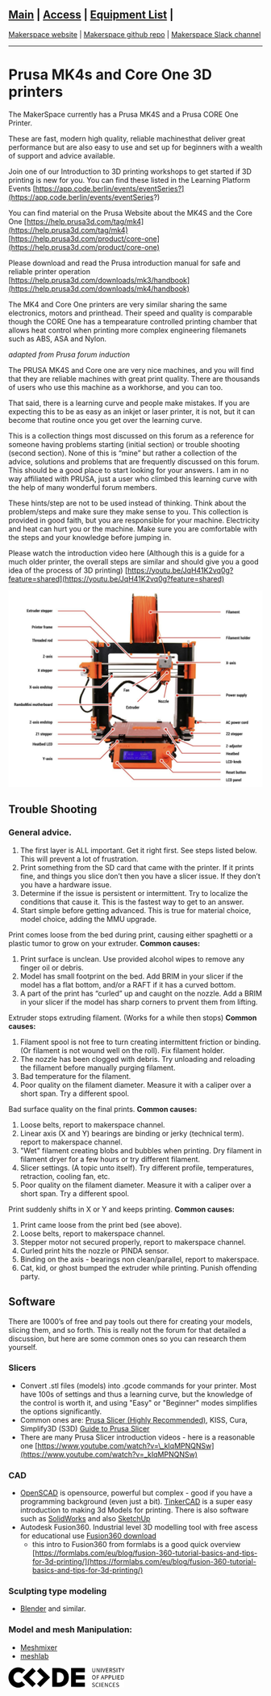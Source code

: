 ## [Main](README.md) | [Access](access.md) | [Equipment List](equipment.md) |

[Makerspace website](https://codeuniversity.github.io/makerspace/) |
[Makerspace github repo](https://github.com/codeuniversity/makerspace/) | [Makerspace Slack channel](https://codeuniversity.slack.com/archives/C011CN2SMFY)

---

# Prusa MK4s and Core One 3D printers

The MakerSpace currently has a Prusa MK4S and a Prusa CORE One Printer.

These are fast, modern high quality, reliable machinesthat deliver great performance but are also easy to use and set up for beginners with a wealth of support and advice available.

Join one of our Introduction to 3D printing workshops to get started if 3D printing is new for you. You can find these listed in the Learning Platform Events [https://app.code.berlin/events/eventSeries?](https://app.code.berlin/events/eventSeries?)

You can find material on the Prusa Website about the MK4S and the Core One [https://help.prusa3d.com/tag/mk4](https://help.prusa3d.com/tag/mk4)
[https://help.prusa3d.com/product/core-one](https://help.prusa3d.com/product/core-one)

Please download and read the Prusa introduction manual for safe and reliable printer operation
[https://help.prusa3d.com/downloads/mk3/handbook](https://help.prusa3d.com/downloads/mk4/handbook)

The MK4 and Core One printers are very similar sharing the same electronics, motors and printhead. Their speed and quality is comparable though the CORE One has a tempearature controlled printing chamber that allows heat control when printing more complex engineering filemanets such as ABS, ASA and Nylon.

_adapted from Prusa forum induction_

The PRUSA MK4S and Core one are very nice machines, and you will find that they are reliable machines with great print quality. There are thousands of users who use this machine as a workhorse, and you can too.

That said, there is a learning curve and people make mistakes. If you are expecting this to be as easy as an inkjet or laser printer, it is not, but it can become that routine once you get over the learning curve.

This is a collection things most discussed on this forum as a reference for someone having problems starting (initial section) or trouble shooting (second section). None of this is “mine” but rather a collection of the advice, solutions and problems that are frequently discussed on this forum. This should be a good place to start looking for your answers. I am in no way affiliated with PRUSA, just a user who climbed this learning curve with the help of many wonderful forum members.

These hints/step are not to be used instead of thinking. Think about the problem/steps and make sure they make sense to you. This collection is provided in good faith, but you are responsible for your machine. Electricity and heat can hurt you or the machine. Make sure you are comfortable with the steps and your knowledge before jumping in.

Please watch the introduction video here (Although this is a guide for a much older printer, the overall steps are similar and should give you a good idea of the process of 3D printing)
[https://youtu.be/JqH41K2vq0g?feature=shared](https://youtu.be/JqH41K2vq0g?feature=shared)

![overview of Prusa 3d Printer](prusa3dprinter.png)

## Trouble Shooting

### General advice.

1. The first layer is ALL important. Get it right first. See steps listed below. This will prevent a lot of frustration.
2. Print something from the SD card that came with the printer. If it prints fine, and things you slice don’t then you have a slicer issue. If they don’t you have a hardware issue.
3. Determine if the issue is persistent or intermittent. Try to localize the conditions that cause it. This is the fastest way to get to an answer.
4. Start simple before getting advanced. This is true for material choice, model choice, adding the MMU upgrade.

Print comes loose from the bed during print, causing either spaghetti or a plastic tumor to grow on your extruder.
**Common causes:**

1. Print surface is unclean. Use provided alcohol wipes to remove any finger oil or debris.
2. Model has small footprint on the bed. Add BRIM in your slicer if the model has a flat bottom, and/or a RAFT if it has a curved bottom.
3. A part of the print has “curled” up and caught on the nozzle. Add a BRIM in your slicer if the model has sharp corners to prvent them from lifting.

Extruder stops extruding filament. (Works for a while then stops)
**Common causes:**

1. Filament spool is not free to turn creating intermittent friction or binding. (Or filament is not wound well on the roll). Fix filament holder.
2. The nozzle has been clogged with debris. Try unloading and reloading the fillament before manually purging filament.
3. Bad temperature for the filament.
4. Poor quality on the filament diameter. Measure it with a caliper over a short span. Try a different spool.

Bad surface quality on the final prints.
**Common causes:**

1. Loose belts, report to makerspace channel.
2. Linear axis (X and Y) bearings are binding or jerky (technical term). report to makerspace channel.
3. "Wet" filament creating blobs and bubbles when printing. Dry filament in filament dryer for a few hours or try different filament.
4. Slicer settings. (A topic unto itself). Try different profile, temperatures, retraction, cooling fan, etc.
5. Poor quality on the filament diameter. Measure it with a caliper over a short span. Try a different spool.

Print suddenly shifts in X or Y and keeps printing.
**Common causes:**

1. Print came loose from the print bed (see above).
2. Loose belts, report to makerspace channel.
3. Stepper motor not secured properly, report to makerspace channel.
4. Curled print hits the nozzle or PINDA sensor.
5. Binding on the axis - bearings non clean/parallel, report to makerspace.
6. Cat, kid, or ghost bumped the extruder while printing. Punish offending party.

## Software

There are 1000’s of free and pay tools out there for creating your models, slicing them, and so forth. This is really not the forum for that detailed a discussion, but here are some common ones so you can research them yourself.

### Slicers

- Convert .stl files (models) into .gcode commands for your printer. Most have 100s of settings and thus a learning curve, but the knowledge of the control is worth it, and using "Easy" or "Beginner" modes simplifies the options significantly.
- Common ones are: [Prusa Slicer (Highly Recommended)](https://www.prusa3d.com/page/prusaslicer_424/), KISS, Cura, Simplify3D (S3D) [Guide to Prusa Slicer](https://help.prusa3d.com/category/prusaslicer_204)
- There are many Prusa Slicer introduction videos - here is a reasonable one [https://www.youtube.com/watch?v=\_kIqMPNQNSw](https://www.youtube.com/watch?v=_kIqMPNQNSw)

### CAD

- [OpenSCAD](https://openscad.org/) is opensource, powerful but complex - good if you have a programming background (even just a bit). [TinkerCAD](https://www.tinkercad.com/) is a super easy introduction to making 3d Models for printing. There is also software such as [SolidWorks](https://www.solidworks.com/) and also [SketchUp](https://www.sketchup.com/en)
- Autodesk Fusion360. Industrial level 3D modelling tool with free ascess for educational use [Fusion360 download](https://www.autodesk.com/products/fusion-360/choose-usage)
  - this intro to Fusion360 from formlabs is a good quick overview [https://formlabs.com/eu/blog/fusion-360-tutorial-basics-and-tips-for-3d-printing/](https://formlabs.com/eu/blog/fusion-360-tutorial-basics-and-tips-for-3d-printing/)

### Sculpting type modeling

- [Blender](https://www.blender.org/) and similar.

### Model and mesh Manipulation:

- [Meshmixer](https://meshmixer.com/)
- [meshlab](https://www.meshlab.net)

![CODE logo](Word_AppliedSciences_Black-sml.png)
